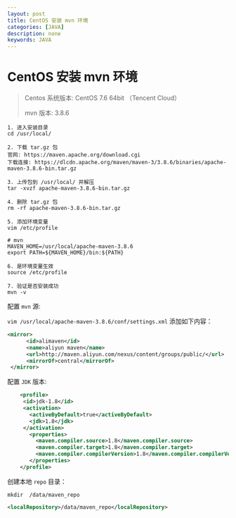 ```yaml
---
layout: post
title: CentOS 安装 mvn 环境
categories: [JAVA]
description: none
keywords: JAVA
---
```


# CentOS 安装 mvn 环境

> Centos 系统版本:  CentOS 7.6 64bit  （Tencent Cloud）
>
> mvn 版本:  3.8.6
>

```shell
1. 进入安装目录
cd /usr/local/

2. 下载 tar.gz 包 
官网: https://maven.apache.org/download.cgi
下载连接: https://dlcdn.apache.org/maven/maven-3/3.8.6/binaries/apache-maven-3.8.6-bin.tar.gz

3. 上传包到 /usr/local/ 并解压
tar -xvzf apache-maven-3.8.6-bin.tar.gz

4. 删除 tar.gz 包
rm -rf apache-maven-3.8.6-bin.tar.gz

5. 添加环境变量
vim /etc/profile

# mvn
MAVEN_HOME=/usr/local/apache-maven-3.8.6
export PATH=${MAVEN_HOME}/bin:${PATH}

6. 是环境变量生效
source /etc/profile

7. 验证是否安装成功
mvn -v
```

配置 `mvn` 源: 

`vim /usr/local/apache-maven-3.8.6/conf/settings.xml`  添加如下内容：

```xml
<mirror>
      <id>alimaven</id>
      <name>aliyun maven</name>
      <url>http://maven.aliyun.com/nexus/content/groups/public/</url>
      <mirrorOf>central</mirrorOf>
 </mirror> 
```

配置 `JDK` 版本:

```xml
    <profile>    
     <id>jdk-1.8</id>    
     <activation>    
       <activeByDefault>true</activeByDefault>    
       <jdk>1.8</jdk>    
     </activation>    
       <properties>    
         <maven.compiler.source>1.8</maven.compiler.source>    
         <maven.compiler.target>1.8</maven.compiler.target>    
         <maven.compiler.compilerVersion>1.8</maven.compiler.compilerVersion>    
       </properties>    
    </profile>
```

创建本地 `repo` 目录：

```shell
mkdir  /data/maven_repo 
```

```xml
<localRepository>/data/maven_repo</localRepository>
```





